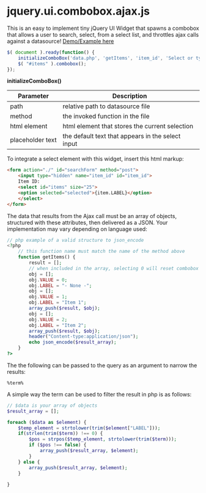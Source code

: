 # jquery.ui.combobox.ajax.js

This is an easy to implement tiny jQuery UI Widget that spawns a combobox that allows a user to search, select, from a select list, and throttles ajax calls against a datasource! <a href="https://ravenmyst.net/work/combobox/">Demo/Example here</a>

```javascript
$( document ).ready(function() {
	initializeComboBox('data.php', 'getItems', 'item_id', 'Select or type an item..');
	$( "#items" ).combobox();
});

```

**initializeComboBox()**

| Parameter  | Description |
| ------------- | ------------- |
| path | relative path to datasource file |
| method | the invoked function in the file |
| html element | html element that stores the current selection |
| placeholder text | the default text that appears in the select input |

To integrate a select element with this widget, insert this html markup:
```html
<form action="./" id="searchForm" method="post">
	<input type="hidden" name="item_id" id="item_id">
	Item ID: 
	<select id="items" size="25">
	<option selected="selected">{item.LABEL}</option>
	</select>
</form>
```

The data that results from the Ajax call must be an array of objects, structured with these attributes, then delivered as a JSON. Your implementation may vary depending on language used:
```php
// php example of a valid structure to json_encode
<?php
	// this function name must match the name of the method above
	function getItems() {
		result = [];
		// when included in the array, selecting 0 will reset combobox to default state
		obj = [];
		obj.VALUE = 0;
		obj.LABEL = "- None -";
		obj = [];
		obj.VALUE = 1;
		obj.LABEL = "Item 1";
		array_push($result, $obj);
		obj = [];
		obj.VALUE = 2;
		obj.LABEL = "Item 2";
		array_push($result, $obj);
		header("Content-type:application/json");
		echo json_encode($result_array);
	}
?>
```

The the following can be passed to the query as an argument to narrow the results:
```
%term%
```

A simple way the term can be used to filter the result in php is as follows:
```php
// $data is your array of objects
$result_array = [];

foreach ($data as $element) {
	$temp_element = strtolower(trim($element["LABEL"]));
	if(strlen(trim($term)) !== 0) {
		$pos = strpos($temp_element, strtolower(trim($term)));
		if ($pos !== false) {
			array_push($result_array, $element);
		}
	} else {
		array_push($result_array, $element);
	}
	
}
```